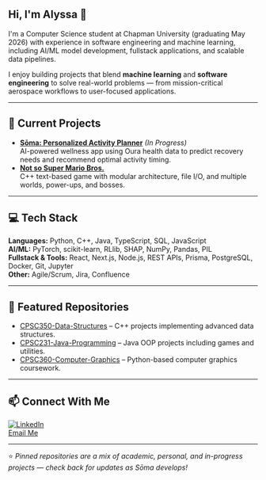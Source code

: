 ## Hi, I'm Alyssa 👋

<!--
- 🔭 I’m currently working on ...
- 🌱 I’m currently learning ...
- 👯 I’m looking to collaborate on ...
- 🤔 I’m looking for help with ...
- 💬 Ask me about ...
- 📫 How to reach me: ...
- 😄 Pronouns: ...
- ⚡ Fun fact: ...
-->

I'm a Computer Science student at Chapman University (graduating May 2026) with experience in software engineering and machine learning, including AI/ML model development, fullstack applications, and scalable data pipelines.  

I enjoy building projects that blend **machine learning** and **software engineering** to solve real-world problems — from mission-critical aerospace workflows to user-focused applications.

---

## 🔭 Current Projects
- **[Sōma: Personalized Activity Planner](#)** *(In Progress)*  
  AI-powered wellness app using Oura health data to predict recovery needs and recommend optimal activity timing.
- **[Not so Super Mario Bros.](https://github.com/amperry01/Not-so-Super-Mario-Bros)**  
  C++ text-based game with modular architecture, file I/O, and multiple worlds, power-ups, and bosses.

---

## 💻 Tech Stack
**Languages:** Python, C++, Java, TypeScript, SQL, JavaScript  
**AI/ML:** PyTorch, scikit-learn, RLlib, SHAP, NumPy, Pandas, PIL  
**Fullstack & Tools:** React, Next.js, Node.js, REST APIs, Prisma, PostgreSQL, Docker, Git, Jupyter  
**Other:** Agile/Scrum, Jira, Confluence  

---

## 📂 Featured Repositories
- [CPSC350-Data-Structures](#) – C++ projects implementing advanced data structures.
- [CPSC231-Java-Programming](#) – Java OOP projects including games and utilities.
- [CPSC360-Computer-Graphics](#) – Python-based computer graphics coursework.

---

## 📫 Connect With Me
[![LinkedIn](https://img.shields.io/badge/LinkedIn-Profile-blue)](https://www.linkedin.com/in/alyssamperry)  
[Email Me](mailto:alyperry01@gmail.com)

---

⭐️ *Pinned repositories are a mix of academic, personal, and in-progress projects — check back for updates as Sōma develops!*
